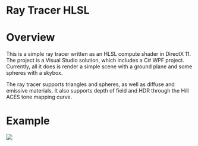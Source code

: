 # Ray Tracer HLSL

# Overview

This is a simple ray tracer written as an HLSL compute shader in DirectX 11. The project is a Visual Studio solution, which includes a C# WPF project.
Currently, all it does is render a simple scene with a ground plane and some spheres with a skybox.

The ray tracer supports triangles and spheres, as well as diffuse and emissive materials.
It also supports depth of field and HDR through the Hill ACES tone mapping curve.

# Example

![](https://user-images.githubusercontent.com/69087617/230123758-4e7d90eb-aac5-4f2f-ae2c-ebc039652385.png)

